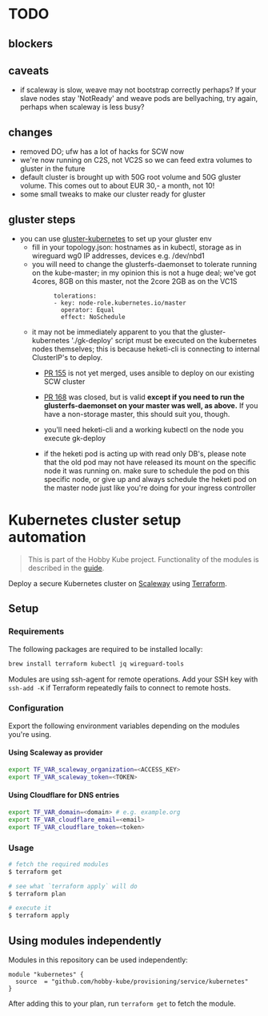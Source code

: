 # TODO

## blockers

## caveats

* if scaleway is slow, weave may not bootstrap correctly perhaps? If your slave nodes stay 'NotReady' and weave pods are bellyaching, try again, perhaps when scaleway is less busy?

## changes

* removed DO; ufw has a lot of hacks for SCW now
* we're now running on C2S, not VC2S so we can feed extra volumes to gluster in the future
* default cluster is brought up with 50G root volume and 50G gluster volume. This comes out to about EUR 30,- a month, not 10!
* some small tweaks to make our cluster ready for gluster

## gluster steps

* you can use [gluster-kubernetes](https://github.com/gluster/gluster-kubernetes) to set up your gluster env
  * fill in your topology.json: hostnames as in kubectl, storage as in wireguard wg0 IP addresses, devices e.g. /dev/nbd1
  * you will need to change the glusterfs-daemonset to tolerate running on the kube-master; in my opinion this is not a huge deal; we've got 4cores, 8GB on this master, not the 2core 2GB as on the VC1S
    ```
          tolerations:
          - key: node-role.kubernetes.io/master
            operator: Equal
            effect: NoSchedule
    ```
  * it may not be immediately apparent to you that the gluster-kubernetes './gk-deploy' script must be executed on the kubernetes nodes themselves; this is because heketi-cli is connecting to internal ClusterIP's to deploy. 
    * [PR 155](https://github.com/gluster/gluster-kubernetes/pull/155) is not yet merged, uses ansible to deploy on our existing SCW cluster
    * [PR 168](https://github.com/gluster/gluster-kubernetes/pull/168) was closed, but is valid **except if you need to run the glusterfs-daemonset on your master was well, as above.** If you have a non-storage master, this should suit you, though.
    * you'll need heketi-cli and a working kubectl on the node you execute gk-deploy

    * if the heketi pod is acting up with read only DB's, please note that the old pod may not have released its mount on the specific node it was running on. make sure to schedule the pod on this specific node, or give up and always schedule the heketi pod on the master node just like you're doing for your ingress controller




# Kubernetes cluster setup automation

> This is part of the Hobby Kube project. Functionality of the modules is described in the [guide](https://github.com/hobby-kube/guide).

Deploy a secure Kubernetes cluster on [Scaleway](https://www.scaleway.com/) using [Terraform](https://www.terraform.io/).

## Setup

### Requirements

The following packages are required to be installed locally:

```sh
brew install terraform kubectl jq wireguard-tools
```

Modules are using ssh-agent for remote operations. Add your SSH key with `ssh-add -K` if Terraform repeatedly fails to connect to remote hosts.

### Configuration

Export the following environment variables depending on the modules you're using.

#### Using Scaleway as provider

```sh
export TF_VAR_scaleway_organization=<ACCESS_KEY>
export TF_VAR_scaleway_token=<TOKEN>
```

#### Using Cloudflare for DNS entries

```sh
export TF_VAR_domain=<domain> # e.g. example.org
export TF_VAR_cloudflare_email=<email>
export TF_VAR_cloudflare_token=<token>
```

### Usage

```sh
# fetch the required modules
$ terraform get

# see what `terraform apply` will do
$ terraform plan

# execute it
$ terraform apply
```

## Using modules independently

Modules in this repository can be used independently:

```
module "kubernetes" {
  source  = "github.com/hobby-kube/provisioning/service/kubernetes"
}
```

After adding this to your plan, run `terraform get` to fetch the module.
